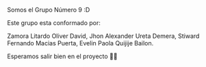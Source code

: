 Somos el Grupo Número 9 :D

Este grupo esta conformado por:

Zamora Litardo Oliver David,
 Jhon Alexander Ureta Demera,
 Stiward Fernando Macias Puerta,
 Evelin Paola Quijije Bailon.

Esperamos salir bien en el proyecto 🙏🏼

